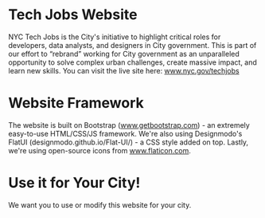 # Tech Jobs Website
NYC Tech Jobs is the City's initiative to highlight critical roles for developers, data analysts, and designers in City government. This is part of our effort to “rebrand” working for City government as an unparalleled opportunity to solve complex urban challenges, create massive impact, and learn new skills. You can visit the live site here: www.nyc.gov/techjobs

# Website Framework
The website is built on Bootstrap (www.getbootstrap.com) - an extremely easy-to-use HTML/CSS/JS framework. We're also using Designmodo's FlatUI (designmodo.github.io/Flat-UI/) - a CSS style added on top. Lastly, we're using open-source icons from www.flaticon.com.

# Use it for Your City!
We want you to use or modify this website for your city.

